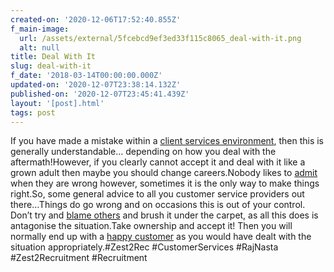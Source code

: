 ```yaml
---
created-on: '2020-12-06T17:52:40.855Z'
f_main-image:
  url: /assets/external/5fcebcd9ef3ed33f115c8065_deal-with-it.png
  alt: null
title: Deal With It
slug: deal-with-it
f_date: '2018-03-14T00:00:00.000Z'
updated-on: '2020-12-07T23:38:14.132Z'
published-on: '2020-12-07T23:45:41.439Z'
layout: '[post].html'
tags: post
---
```


If you have made a mistake within a [client services environment](#), then this is generally understandable… depending on how you deal with the aftermath!However, if you clearly cannot accept it and deal with it like a grown adult then maybe you should change careers.Nobody likes to [admit](#) when they are wrong however, sometimes it is the only way to make things right.So, some general advice to all you customer service providers out there…Things do go wrong and on occasions this is out of your control. Don’t try and [blame others](#) and brush it under the carpet, as all this does is antagonise the situation.Take ownership and accept it! Then you will normally end up with a [happy customer](#) as you would have dealt with the situation appropriately.#Zest2Rec #CustomerServices #RajNasta #Zest2Recruitment #Recruitment
